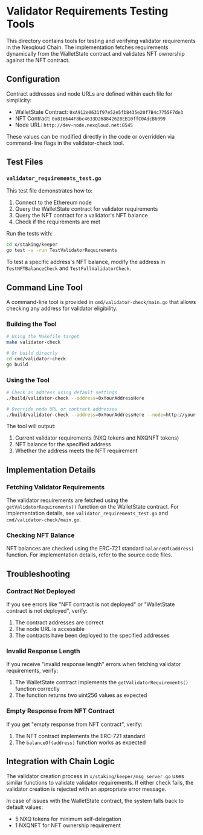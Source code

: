 # Validator Requirements Testing Tools

This directory contains tools for testing and verifying validator requirements in the Nexqloud Chain. The implementation fetches requirements dynamically from the WalletState contract and validates NFT ownership against the NFT contract.

## Configuration

Contract addresses and node URLs are defined within each file for simplicity:

- WalletState Contract: `0xA912e0631f97e52e5fb8435e20f7B4c7755F7de3`
- NFT Contract: `0x816644F8bc4633D268842628EB10ffC0AdcB6099`
- Node URL: `http://dev-node.nexqloud.net:8545`

These values can be modified directly in the code or overridden via command-line flags in the validator-check tool.

## Test Files

### `validator_requirements_test.go`

This test file demonstrates how to:

1. Connect to the Ethereum node
2. Query the WalletState contract for validator requirements
3. Query the NFT contract for a validator's NFT balance
4. Check if the requirements are met

Run the tests with:

```bash
cd x/staking/keeper
go test -v -run TestValidatorRequirements
```

To test a specific address's NFT balance, modify the address in `TestNFTBalanceCheck` and `TestFullValidatorCheck`.

## Command Line Tool

A command-line tool is provided in `cmd/validator-check/main.go` that allows checking any address for validator eligibility.

### Building the Tool

```bash
# Using the Makefile target
make validator-check

# Or build directly
cd cmd/validator-check
go build
```

### Using the Tool

```bash
# Check an address using default settings
./build/validator-check --address=0xYourAddressHere

# Override node URL or contract addresses
./build/validator-check --address=0xYourAddressHere --node=http://your-node:8545 --nft=0xNFTContract --wallet=0xWalletStateContract
```

The tool will output:
1. Current validator requirements (NXQ tokens and NXQNFT tokens)
2. NFT balance for the specified address
3. Whether the address meets the NFT requirement

## Implementation Details

### Fetching Validator Requirements

The validator requirements are fetched using the `getValidatorRequirements()` function on the WalletState contract. For implementation details, see `validator_requirements_test.go` and `cmd/validator-check/main.go`.

### Checking NFT Balance

NFT balances are checked using the ERC-721 standard `balanceOf(address)` function. For implementation details, refer to the source code files.

## Troubleshooting

### Contract Not Deployed

If you see errors like "NFT contract is not deployed" or "WalletState contract is not deployed", verify:
1. The contract addresses are correct
2. The node URL is accessible
3. The contracts have been deployed to the specified addresses

### Invalid Response Length

If you receive "invalid response length" errors when fetching validator requirements, verify:
1. The WalletState contract implements the `getValidatorRequirements()` function correctly
2. The function returns two uint256 values as expected

### Empty Response from NFT Contract

If you get "empty response from NFT contract", verify:
1. The NFT contract implements the ERC-721 standard
2. The `balanceOf(address)` function works as expected

## Integration with Chain Logic

The validator creation process in `x/staking/keeper/msg_server.go` uses similar functions to validate validator requirements. If either check fails, the validator creation is rejected with an appropriate error message.

In case of issues with the WalletState contract, the system falls back to default values:
- 5 NXQ tokens for minimum self-delegation
- 1 NXQNFT for NFT ownership requirement 